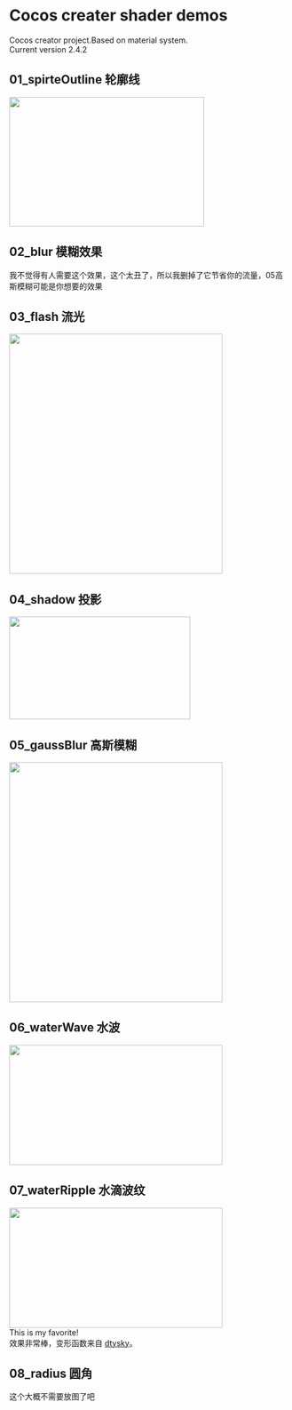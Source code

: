 # Cocos creater shader demos
Cocos creator project.Based on material system.<br />
Current version 2.4.2

## 01_spirteOutline 轮廓线
<img src="https://github.com/yansixing/cocos-shader-demo/blob/master/preview/spriteOutline.png" width="351px" height="233px"></img>
## 02_blur 模糊效果
我不觉得有人需要这个效果，这个太丑了，所以我删掉了它节省你的流量，05高斯模糊可能是你想要的效果
## 03_flash 流光
<img src="https://github.com/yansixing/cocos-shader-demo/blob/master/preview/flash.png" width="384px" height="432px"></img>
## 04_shadow 投影
<img src="https://github.com/yansixing/cocos-shader-demo/blob/master/preview/shadow.png" width="326px" height="185px"></img>
## 05_gaussBlur 高斯模糊
<img src="https://github.com/yansixing/cocos-shader-demo/blob/master/preview/gaussBlur.png" width="384px" height="432px"></img>
## 06_waterWave 水波
<img src="https://github.com/yansixing/cocos-shader-demo/blob/master/preview/waterWave.gif" width="384px" height="216px"></img>
## 07_waterRipple 水滴波纹
<img src="https://github.com/yansixing/cocos-shader-demo/blob/master/preview/waterRipple.gif" width="384px" height="216px"></img>
<br />
This is my favorite! <br />
效果非常棒，变形函数来自 <a href="http://dtysky.moe/article/Skill-2018_07_01_a">dtysky</a>。
## 08_radius 圆角
这个大概不需要放图了吧
